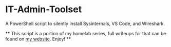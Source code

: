 # IT-Admin-Toolset
A PowerShell script to silently install Sysinternals, VS Code, and Wireshark. 

** This script is a portion of my homelab series, full writeups for that can be found on [my website]([url](https://gbb.efs.mybluehost.me/blog/)). Enjoy! **

